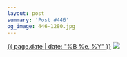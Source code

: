 ```yaml
---
layout: post
summary: 'Post #446'
og_image: 446-1280.jpg
---
```


<p>
  <time><a href="/446">{{ page.date | date: "%B %e, %Y" }}</a></time>
  <a href="/446"><img src="{{ site.assets_url }}/446-640.jpg" srcset="{{ site.assets_url }}/446-1280.jpg 1280w, {{ site.assets_url }}/446-960.jpg 960w, {{ site.assets_url }}/446-640.jpg 640w, {{ site.assets_url }}/446-320.jpg 320w" sizes="(min-width: 700px) 50vw, calc(100vw - 2rem)" /></a>
</p>
